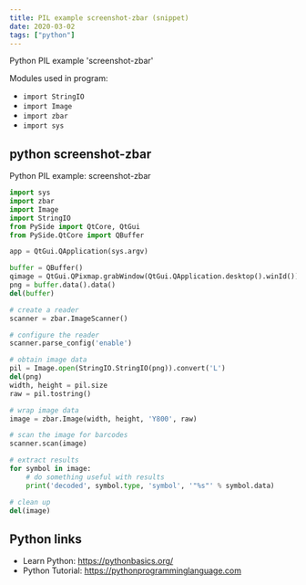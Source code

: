 ```yaml
---
title: PIL example screenshot-zbar (snippet)
date: 2020-03-02
tags: ["python"]
---
```

Python PIL example 'screenshot-zbar'


Modules used in program: 
* `import StringIO`
* `import Image`
* `import zbar`
* `import sys`

## python screenshot-zbar

Python PIL example: screenshot-zbar

```python
import sys
import zbar
import Image
import StringIO
from PySide import QtCore, QtGui
from PySide.QtCore import QBuffer

app = QtGui.QApplication(sys.argv)

buffer = QBuffer()
qimage = QtGui.QPixmap.grabWindow(QtGui.QApplication.desktop().winId()).save(buffer, "png")
png = buffer.data().data()
del(buffer)

# create a reader
scanner = zbar.ImageScanner()

# configure the reader
scanner.parse_config('enable')

# obtain image data
pil = Image.open(StringIO.StringIO(png)).convert('L')
del(png)
width, height = pil.size
raw = pil.tostring()

# wrap image data
image = zbar.Image(width, height, 'Y800', raw)

# scan the image for barcodes
scanner.scan(image)

# extract results
for symbol in image:
    # do something useful with results
    print('decoded', symbol.type, 'symbol', '"%s"' % symbol.data)

# clean up
del(image)


```

## Python links

- Learn Python: https://pythonbasics.org/
- Python Tutorial: https://pythonprogramminglanguage.com
